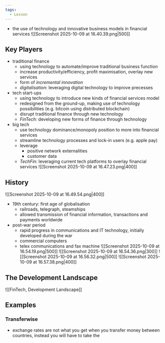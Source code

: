 ```yaml
---
tags:
  - Lesson
---
```

- the use of technology and innovative business models in financial services 
![[Screenshot 2025-10-09 at 16.40.39.png|500]]
## Key Players
- traditional finance
	- using technology to automate/improve traditional business function
	- increase productivity/efficiency, profit maximisation, overlay new services
	- form of *incremental innovation*
	- *digitalisation*: leveraging digital technology to improve precesses
- tech start-ups
	- using technology to introduce new kinds of financial services model
	- redesigned from the ground-up, making use of technology possibilities (e.g. bitcoin using distributed blockchain)
	- disrupt traditional finance through new technology
	- *FinTech*: developing new forms of finance through technology 
- big tech
	- use technology dominance/monopoly position to more into financial services
	- streamline technology processes and lock-in users (e.g. apple pay)
	- leverage 
		- positive network externalities
		- customer data
	- *TechFin*: leveraging current tech platforms to overlay financial services
![[Screenshot 2025-10-09 at 16.47.23.png|400]]
## History
![[Screenshot 2025-10-09 at 16.49.54.png|400]]
- 19th century: first age of globalisation
	- railroads, telegraph, steamships
	- allowed transmission of financial information, transactions and payments worldwide
- post-war period
	- rapid progress in communications and IT technology, initially developed during the war
	- commercial computers
	- telex communications and fax machine
![[Screenshot 2025-10-09 at 16.54.19.png|500]]
![[Screenshot 2025-10-09 at 16.54.36.png|300]]
![[Screenshot 2025-10-09 at 16.56.32.png|500]]
![[Screenshot 2025-10-09 at 16.57.38.png|400]]
## The Development Landscape
![[FinTech, Development Landscape]]
## Examples
### Transferwise
- exchange rates are not what you get when you transfer money between countries, instead you will have to take the 